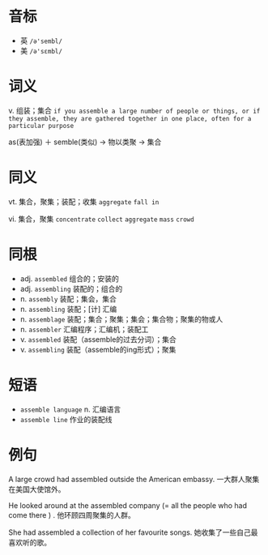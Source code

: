 # 音标

- 英 `/ə'sembl/`
- 美 `/ə'sɛmbl/`

# 词义

v. 组装；集合
`if you assemble a large number of people or things, or if they assemble, they are gathered together in one place, often for a particular purpose`



as(表加强) ＋ semble(类似) → 物以类聚 → 集合

# 同义

vt. 集合，聚集；装配；收集
`aggregate` `fall in`

vi. 集合，聚集
`concentrate` `collect` `aggregate` `mass` `crowd`

# 同根

- adj. `assembled` 组合的；安装的
- adj. `assembling` 装配的；组合的
- n. `assembly` 装配；集会，集合
- n. `assembling` 装配；[计] 汇编
- n. `assemblage` 装配；集合；聚集；集会；集合物；聚集的物或人
- n. `assembler` 汇编程序；汇编机；装配工
- v. `assembled` 装配（assemble的过去分词）；集合
- v. `assembling` 装配（assemble的ing形式）；聚集

# 短语

- `assemble language` n. 汇编语言
- `assemble line` 作业的装配线

# 例句

A large crowd had assembled outside the American embassy.
一大群人聚集在美国大使馆外。

He looked around at the assembled company (=  all the people who had come there  ) .
他环顾四周聚集的人群。

She had assembled a collection of her favourite songs.
她收集了一些自己最喜欢听的歌。


